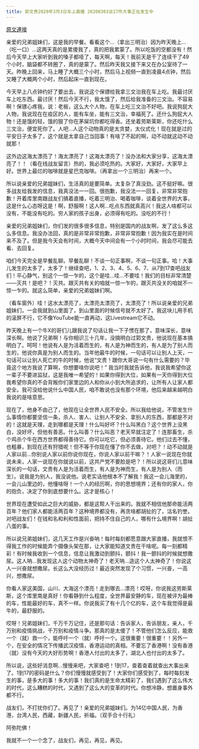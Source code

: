 ```yaml
---
title: 郭文贵2020年3月3日车上直播 20200303谈17件大事正在发生中
---
```


[原文連接](https://gnews.org/ThreadView/53481367)

亲爱的兄弟姐妹们，这是我的早餐。看看这个…（拿出三明治）因为昨天晚上…（吃一口）…这两天真的是累傻我了，真的把我累蒙了。所以吃饭的空都没有！然后今天早上大家听到我的嗓子都哑了，每天啊，每天！我前天是干了连续干了49个小时，脑袋都不转圈了，真的是蒙了。然后昨天我又接下来又在办公室待了一天。昨晚上回来，马上睡了大概三个小时，然后马上视频一直到凌晨4点钟，然后又睡了大概两个小时，然后起床一直到现在。

今天早上八点钟约好了要出去，我说这个保镖给我拿三文治我在车上吃。我最讨厌车上吃东西。最讨厌！然后今天不行，我太饿了，然后给我准备的三文治。不容易啊！保镖心疼我，说：老板，这么大个人物，在车上吃三文治不好吧。我说狗屁大人物，我说现在在疫区的人，能有车坐，能有三文治，幸福死了。还什么狗屁大人物！还是饿的轻，饿的狠了你在茅屎坑你都吃得香。还坐着劳斯莱斯，你还吃什么三文治，便宜死你了。人吧…人这个动物真的是太贪婪，太仪式化！现在就是过的平安日子太多了，这个就是太拿自己当回事！有啥了不起的啊，动不动就这动不动就那！

这外边这海太漂亮了！海太漂亮了！这海太漂亮了！没办法和大家分享，这海太漂亮了！！（看在线战友留言）热的，我必须吃热的。大家好，大家好，大家早上好。世界上最烂的咖啡就是星巴克咖啡。（再拿出一个三明治）再来一个。

所以说亲爱的兄弟姐妹们，生活真的是要简单。太复杂了真没劲。这不挺好嘛。很多战友给我发的信息，我真没法一一回。很抱歉，我没法一一回复，非常非常抱歉！开着库里南跟战友们搞着直播，吃着三明治、喝着咖啡，谈着全世界的大事，这是什么心态呀这是！啊，舒服啊！这人啊…吃点东西就真高兴！我这人啥都可以没有，不能没有吃的。穷人家的孩子出身，必须得有吃的。没吃的不行！

亲爱的兄弟姐妹们，你们发的很多很多信息，特别是国内的战友啊，发了这么多这么多信息。我没办法回，真的是非常非常抱歉，非常非常抱歉！因为我实在是时间来不及了。但是我今天会有时间，大概今天中间会有一个小时时间，我会尽可能去看、去回复。

咱们今天完全是早餐乱聊。早餐乱聊！不谈一句正事啊，不谈一句正事。哈！大事儿发生的太多了，太多了！继续查吧，1、2、3、4、5、6、7、从7到17查吧战友们！平心静气，别这个一惊一乍的，这个是哇…哇…不要哇！我们的目标非常清楚——灭共！是吧？！灭共。跟灭共有关的咱就一惊一乍的，跟灭共没关的咱就不一惊一乍的。就这么简单，亲爱的兄弟姐妹们啊。

（看车窗外）哇！这水太漂亮了，太漂亮太漂亮了，太漂亮了！所以说亲爱的兄弟姐妹们，一会我就到山里面了，到山里面的时候信号就不太好了。我这块儿用手机的滚屏不行，它不像YouTube能一直再动，这Livestream它不动。

昨天晚上有一个牛X的哥们儿跟我说了句话让我一下子愣在那了，意味深长，意味深长啊。他说了兄弟啊！与你相识三十几年，没搞明白过郭文贵，他说现在基本搞明白了。呵呵！他说有人是为活着而生的，有人是为神而生的，有人是为了别人而生的，他说你真是为别人而生的。当年他最牛的时候，一句话可以让别人上天，一句话可以让别人死亡的牛的时候，他说“文贵！跟你大哥说一句有什么需要的？毕竟这个地方我说了算啊，你想要啥你说吧！” 我当时我就告诉他，我说我希望你这一辈子不要进监狱，这是我唯一希望的！如果你得到大位，如果有一天你得到大位我希望你真的不会背叛你们家里边的人和你从小到大所追求的，让所有人让家人都安全。我可没给他说什么中国人民，咱不敢说也没有那个环境，他后来越来越明白我说的是啥意思。

现在了，他身不由己了，他现在让全世界人民不安全。所以我给他说，不管发生什么事情你都要坚信一条，杀人、害人、让别人不安全、拿别人的东西，那都是不对的！这就是天理，走到哪都是天理！什么叫好坏？什么叫黑白？这个世界上没黑白，没好坏，但他有善恶。什么叫善？什么叫恶？老天早就注定了！连那畜生，杀个鸡杀个牛在西方世界都得善待它。你可以吃它，但必须善待它。他们过去不懂，也粗暴，到现在还有狩猎呢！但不等于你现在懂了你不去做，对吧？！动不动就是人家以前…你别说人家以前你说你现在，你说人家以前干嘛？！人家一说现在你就说未来，人家一说现在你就说以前，这共产党不要脸是吧？！所以说这哥们儿意味深长的一句话，文贵有人是为活着而生，有人是为神而生，有人是为别人（而生）。说我是为别人，我没说他。说老实话他根本不了解我！我这一会儿海里的，一会儿山里边的，他懂啥呀！一个人的经历啊，你的思想境界；还有你的家人，你的抱负，决定了你到底想要什么。这才是核心！

世界现在遭受如此之巨大的威胁，都是这帮人干出来的。我就不相信他那命能活两百年？他们家人都能活两百年？这种境界都没有，再贪啥都胡扯的了，沽名钓誉。对吧战友们！在钱和名和利和性面前，把持不住自己的人，哪有什么境界啊！胡扯八蛋的事。

所以说兄弟姐妹们，这几天工作是兴奋呐！每时每刻都愿意跟大家直播，我就恨不得我工作的时候能弄个摄像头架在那，让大家能知道文贵在干啥呢。每一刻都精彩！有时候我收到一个信息，信息让我激动到颤抖，颤抖！我一颤抖的时候就想撒尿。这人呐…我发现这人这个动物太神奇了！老天呐…造这个人太神奇了！你说这人一兴奋就想撒尿。长这么大没经历过！最近突然发现了个习惯，一兴奋，一高兴，想撒尿。

你看人家这美国，山川、大海这个漂亮！走到哪去…漂亮！哎呀，你说我这劳斯莱斯，这个库里南是真好！你看静到什么程度，全世界最安静的车，现在被评为最棒的车，性能最好的车，真不一样。你说我买了有十几个亿的车，这个车我觉得是最牛的，最舒服的。

哎呀！兄弟姐妹们，千万千万记住，还是那句话：告诉家人，告诉朋友，亲人，千万别和疫情挑战，千万别和疫情斗争。那真的是太傻了！不管他们怎么反应，能救一个（就）救一个，能呼吁一个（就）呼吁一个。这很重要！很重要！！另外一个，在安全的情况下传播武汉疫情，香港运动的真相。不要忘了香港啊！没有香港（就）没有今天的大好形势啊！香港人付出的太多了，湖北人也付出的太多了。

所以说，这些好消息啊…慢慢来吧，大家查吧！1到17，查着查着就查出大事出来了。1到17的密码是什么？你们慢慢就感受到了！大家你们感受到了，每时每刻发生的事，是多大的事！多大的事！我们真的是生命太精彩了，我们遇到了这么伟大的时代，这么糟糕的时代，又遇到了这么大的变革的时代。你想冷静，想置身事外都不行。

战友们，不打扰你们了。再见了！亲爱的兄弟姐妹们。为14亿中国人民，为香港，台湾人民，西藏，新疆人民，祈福。（双手合十行礼）

阿弥陀佛！

我就不一个一个念了，战友们，再见，再见，再见。
